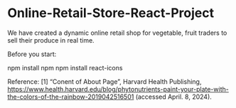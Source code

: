 # Online-Retail-Store-React-Project
We have created a dynamic online retail shop for vegetable, fruit traders to sell their produce in real time. 

Before you start:

npm install npm npm install react-icons

Reference: [1] “Conent of About Page”, Harvard Health Publishing, https://www.health.harvard.edu/blog/phytonutrients-paint-your-plate-with-the-colors-of-the-rainbow-2019042516501 (accessed April. 8, 2024).

